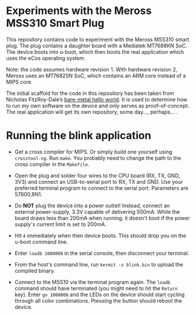 # Experiments with the Meross MSS310 Smart Plug

This repository contains code to experiment with the Meross MSS310
smart plug. The plug contains a daughter board with a Mediatek MT7688KN
SoC. The device boots into u-boot, which then boots the real application
which uses the eCos operating system.

Note: the code assumes hardware revision 1. With hardware revision 2,
Meross uses an MT7682SN SoC, which contains an ARM core instead of a
MIPS core.

The initial scaffold for the code in this repository has been taken
from Nicholas FitzRoy-Dale’s [bare-metal hello world][1]. It is used to
determine how to run my own software on the device and only serves as
proof-of-concept. The real application will get its own repository,
some day..., perhaps... .

# Running the blink application

- Get a cross compiler for MIPS. Or simply build one yourself using
  `crosstool-ng`. Run `make`. You probably need to change the path to
  the cross compiler in the `Makefile`.

- Open the plug and solder four wires to the CPU board (RX, TX, GND,
  3V3) and connect an USB-to-serial port to RX, TX and GND. Use your
  preferred terminal program to connect to the serial port. Parameters
  are 57600,8N1.

- Do **NOT** plug the device into a power outlet! Instead, connect
  an external power-supply, 3.3V capable of delivering 500mA. While
  the board draws less than 200mA when running, it doesn't boot if
  the power supply's current limit is set to 200mA.

- Hit `4` immediately when then device boots. This should drop you on
  the u-boot command line.

- Enter `loadb 1000000` in the serial console, then disconnect your
  terminal.

- From the host's command line, run `kermit -s blink.bin` to upload
  the compiled binary.

- Connect to the MSS10 via the terminal program again. The `loadb`
  command should have terminated (you might need to hit the `Return`
  key). Enter `go 1000000` and the LEDs on the device should start
  cycling through all color combinations. Pressing the button should
  reboot the device.


[1]: https://github.com/nfd/ci20-hello-world
